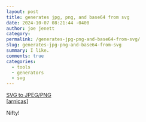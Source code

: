 ```yaml
---
layout: post
title: generates jpg, png, and base64 from svg
date: 2024-10-07 08:21:44 -0400
author: joe jenett
category: 
permalink: /generates-jpg-png-and-base64-from-svg/
slug: generates-jpg-png-and-base64-from-svg
summary: I like.
comments: true
categories:
  - tools
  - generators
  - svg
---
```

<a title="SVG to JPEG/PNG" href="https://tools.simonwillison.net/svg-render">SVG to JPEG/PNG</a><br>[<a title="source" href="https://pinboard.in/u:arnicas">arnicas</a>]

Nifty!

<a href="https://brid.gy/publish/mastodon"></a>